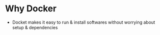# Why Docker
- Docket makes it easy to run & install softwares without worrying about setup & dependencies
